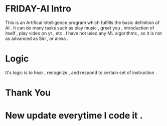 # FRIDAY-AI Intro
This is an Artifical Intelligence program which fulfills the basic definition of AI .
It can do many tasks such as play music , greet you , introduction of itself , play video on yt , etc .
I have not used any ML algorithms , so it is not as advanced as Siri , or alexa . 

# Logic 
It's logic is to hear , recognize , and respond to certain set of instruction .

# Thank You
# New update everytime I code it .
